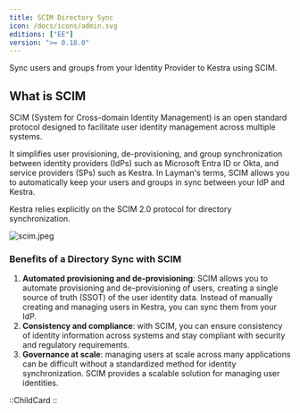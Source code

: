 ```yaml
---
title: SCIM Directory Sync
icon: /docs/icons/admin.svg
editions: ["EE"]
version: ">= 0.18.0"
---
```


Sync users and groups from your Identity Provider to Kestra using SCIM.

## What is SCIM

SCIM (System for Cross-domain Identity Management) is an open standard protocol designed to facilitate user identity management across multiple systems.

 It simplifies user provisioning, de-provisioning, and group synchronization between identity providers (IdPs) such as Microsoft Entra ID or Okta, and service providers (SPs) such as Kestra. In Layman's terms, SCIM allows you to automatically keep your users and groups in sync between your IdP and Kestra.

Kestra relies explicitly on the SCIM 2.0 protocol for directory synchronization.

![scim.jpeg](/docs/enterprise/scim.png)

### Benefits of a Directory Sync with SCIM

1. **Automated provisioning and de-provisioning**: SCIM allows you to automate provisioning and de-provisioning of users, creating a single source of truth (SSOT) of the user identity data. Instead of manually creating and managing users in Kestra, you can sync them from your IdP.
2. **Consistency and compliance**: with SCIM, you can ensure consistency of identity information across systems and stay compliant with security and regulatory requirements.
3. **Governance at scale**: managing users at scale across many applications can be difficult without a standardized method for identity synchronization. SCIM provides a scalable solution for managing user identities.

::ChildCard
::

